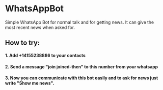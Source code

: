 # WhatsAppBot

Simple WhatsApp Bot for normal talk and for getting news. It can give the most recent news when asked for.

## How to try:
  #### 1. Add +14155238886 to your contacts
  #### 2. Send a message "join joined-then" to this number from your whatsapp
  #### 3. Now you can communicate with this bot easily and to ask for news just write "Show me news".
